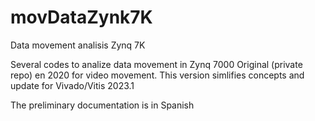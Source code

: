 # movDataZynk7K
Data movement analisis Zynq 7K

Several codes to analize data movement in Zynq 7000
Original (private repo) en 2020 for video movement.
This version simlifies concepts and update for Vivado/Vitis 2023.1

The preliminary documentation is in Spanish
